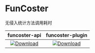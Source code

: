 # FunCoster
无侵入统计方法调用耗时

| funcoster-api | funcoster-plugin |
| :---: | :---: |
| [ ![Download](https://api.bintray.com/packages/fangdawei/maven/funcoster-plugin/images/download.svg?version=1.0.3) ](https://bintray.com/fangdawei/maven/funcoster-plugin/1.0.3/link) | [ ![Download](https://api.bintray.com/packages/fangdawei/maven/funcoster-plugin/images/download.svg?version=1.0.3) ](https://bintray.com/fangdawei/maven/funcoster-plugin/1.0.3/link) |




